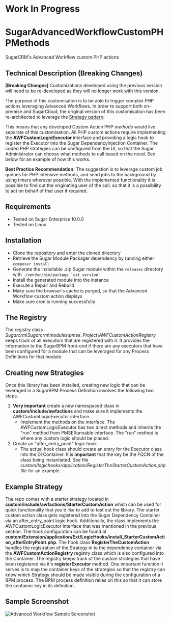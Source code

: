 # Work In Progress

# SugarAdvancedWorkflowCustomPHPMethods
SugarCRM's Advanced Workflow custom PHP actions

## Technical Description (Breaking Changes)
**[Breaking Changes]** Customizations developed using the previous version will need to be re-developed as they will no longer work with this version. 

The purpose of this customisation is to be able to trigger complex PHP actions leveraging Advanced Workflows.
In order to support both on-premise and SugarCloud, the original version of this customisation has
been re-architected to leverage the [Strategy pattern](https://refactoring.guru/design-patterns/strategy/php/example).

This means that any developed Custom Action PHP *methods* would live separate of this customisation. All PHP custom
actions require implementing the **AWFCustomLogicExecutor** interface and providing a logic hook to register the Executor 
into the Sugar DependencyInjection Container. The coded PHP strategies can be configured from the UI, so that the 
Sugar Administrator can choose what methods to call based on the need. See below for an example of how this works.

**Best Practice Recommendation:**
The suggestion is to leverage custom job queues for PHP intensive methods, and send jobs to the background by using timers wherever possible.
With the implemented functionality it is possible to find out the originating user of the call, so that it is a possibility to act on behalf of that user if required.

## Requirements
* Tested on Sugar Enterprise 10.0.0
* Tested on Linux

## Installation
* Clone the repository and enter the cloned directory
* Retrieve the Sugar Module Packager dependency by running either `composer install`
* Generate the installable .zip Sugar module within the `releases` directory with ``./vendor/bin/package `cat version` ``
* Install the generated module into the instance
* Execute a Repair and Rebuild
* Make sure the browser's cache is purged, so that the Advanced Workflow custom action displays
* Make sure cron is running successfully

## The Registry
The registry class *Sugarcrm\Sugarcrm\modules\pmse_Project\AWFCustomActionRegistry*
keeps track of all executors that are registered with it. It 
provides the information to the SugarBPM front-end if there are any executors that
have been configured for a module that can be leveraged for any Process Definitions for that module.
 
## Creating new Strategies
Once this library has been installed, creating new logic that can be leveraged in a SugarBPM Process Definition involves the following two steps.

1. **Very important** create a new namespaced class in **custom/include/awfactions** and
make sure it implements the AWFCustomLogicExecutor interface.
    - Implement the methods on the interface. The AWFCustomLogicExecutor has two
direct methods and inherits the "run" method from PMSERunnable interface. The 
"run" method is where any custom logic should be placed.
2. Create an "after_entry_point" logic hook
    - The actual hook class should create an entry for the Executor class into
the DI Container. It is **important** that the key be the FQCN of the class being
instantiated. See file *custom/logichooks/application/RegisterTheStarterCustomAction.php* 
file for an example.

## Example Strategy
The repo comes with a starter strategy located in **custom/include/awfactions/StarterCustomAction** which
can be used for quick functionality that you'd like to add to test out the library. The starter custom action
class gets registered into the Sugar Dependency Container via an after_entry_point logic hook. Additionally, the class
implements the AWFCustomLogicExecutor interface that was mentioned in the previous section. The hook configuration
can be found at **custom/Extension/application/Ext/LogicHooks/install_StarterCustomAction_afterEntryPoint.php**.
The hook class **RegisterTheCustomAction** handles the registration of the Strategy in to the dependency container
via the **AWFCustomActionRegistry** registry class which is also configured into the Container. The registry keeps
track of the custom strategies that have been registered via it's **registerExecutor** method. One important function
it serves is to map the container keys of the strategies so that the registry can know which Strategy should be made
visible during the configuration of a BPM process. The BPM process definition relies on this so that it can store the
container key in its definition.

## Sample Screenshot
![Advanced Workflow Sample Screenshot](https://raw.githubusercontent.com/esimonetti/SugarAdvancedWorkflowCustomPHPMethods/master/screenshot.png)
